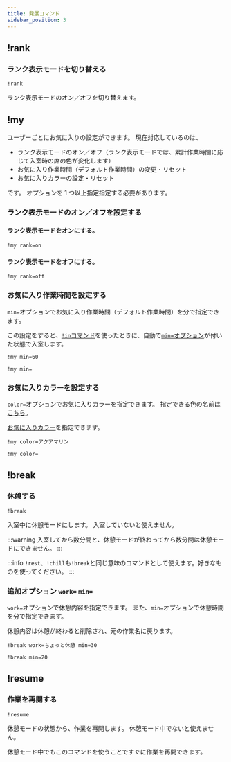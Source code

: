 ```yaml
---
title: 発展コマンド
sidebar_position: 3
---
```


## !rank

### ランク表示モードを切り替える

```
!rank
```

ランク表示モードのオン／オフを切り替えます。

## !my

ユーザーごとにお気に入りの設定ができます。
現在対応しているのは、

-   ランク表示モードのオン／オフ（ランク表示モードでは、累計作業時間に応じて入室時の席の色が変化します）
-   お気に入り作業時間（デフォルト作業時間）の変更・リセット
-   お気に入りカラーの設定・リセット

です。
オプションを 1 つ以上指定指定する必要があります。

### ランク表示モードのオン／オフを設定する

#### ランク表示モードをオンにする。

```
!my rank=on
```

#### ランク表示モードをオフにする。

```
!my rank=off
```

### お気に入り作業時間を設定する

`min=`オプションでお気に入り作業時間（デフォルト作業時間）を分で指定できます。

この設定をすると、[`!in`コマンド](/docs/essential#in)を使ったときに、自動で[`min=`オプション](/docs/essential#min-option)が付いた状態で入室します。

```text title="例：お気に入り作業時間を 60 分に設定する。"
!my min=60
```

```text title="例：お気に入り作業時間をリセットする。"
!my min=
```

### お気に入りカラーを設定する

`color=`オプションでお気に入りカラーを指定できます。
指定できる色の名前は[こちら](https://youtube-study-space.notion.site/f4366038a5de4fe1957bfbfa93fd1ebb?v=4dcfe9a135d54615a84083b9dd3d7f5f)。

[お気に入りカラー](https://youtube-study-space.notion.site/3fc22ea1b4214b3f976b03331c51d113)を指定できます。

```text title="例：お気に入りカラーをアクアマリンに設定する。"
!my color=アクアマリン
```

```text title="例：お気に入りカラーをリセットする。"
!my color=
```

## !break

### 休憩する

```
!break
```

入室中に休憩モードにします。
入室していないと使えません。

:::warning
入室してから数分間と、休憩モードが終わってから数分間は休憩モードにできません。
:::

:::info
`!rest`、`!chill`も`!break`と同じ意味のコマンドとして使えます。好きなものを使ってください。
:::

### 追加オプション `work=` `min=`

`work=`オプションで休憩内容を指定できます。
また、`min=`オプションで休憩時間を分で指定できます。

休憩内容は休憩が終わると削除され、元の作業名に戻ります。

```text title="例：休憩内容を「ちょっと休憩」として、30分間休憩します。"
!break work=ちょっと休憩 min=30
```

```text title="例：20分間休憩します。20分経つと自動で休憩モードを終わり、作業を再開します。"
!break min=20
```

## !resume

### 作業を再開する

```
!resume
```

休憩モードの状態から、作業を再開します。
休憩モード中でないと使えません。

休憩モード中でもこのコマンドを使うことですぐに作業を再開できます。
